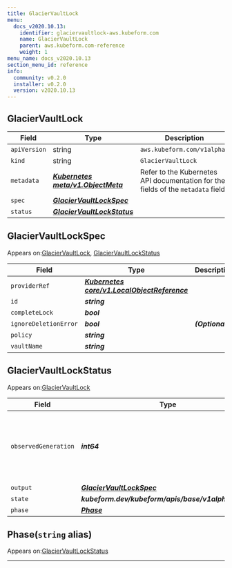 ```yaml
---
title: GlacierVaultLock
menu:
  docs_v2020.10.13:
    identifier: glaciervaultlock-aws.kubeform.com
    name: GlacierVaultLock
    parent: aws.kubeform.com-reference
    weight: 1
menu_name: docs_v2020.10.13
section_menu_id: reference
info:
  community: v0.2.0
  installer: v0.2.0
  version: v2020.10.13
---
```


## GlacierVaultLock
| Field | Type | Description |
| ------ | ----- | ----------- |
| `apiVersion` | string | `aws.kubeform.com/v1alpha1` |
|    `kind` | string | `GlacierVaultLock` |
| `metadata` | ***[Kubernetes meta/v1.ObjectMeta](https://kubernetes.io/docs/reference/generated/kubernetes-api/v1.13/#objectmeta-v1-meta)***|Refer to the Kubernetes API documentation for the fields of the `metadata` field.|
| `spec` | ***[GlacierVaultLockSpec](#glaciervaultlockspec)***||
| `status` | ***[GlacierVaultLockStatus](#glaciervaultlockstatus)***||
## GlacierVaultLockSpec

Appears on:[GlacierVaultLock](#glaciervaultlock), [GlacierVaultLockStatus](#glaciervaultlockstatus)

| Field | Type | Description |
| ------ | ----- | ----------- |
| `providerRef` | ***[Kubernetes core/v1.LocalObjectReference](https://kubernetes.io/docs/reference/generated/kubernetes-api/v1.13/#localobjectreference-v1-core)***||
| `id` | ***string***||
| `completeLock` | ***bool***||
| `ignoreDeletionError` | ***bool***| ***(Optional)*** |
| `policy` | ***string***||
| `vaultName` | ***string***||
## GlacierVaultLockStatus

Appears on:[GlacierVaultLock](#glaciervaultlock)

| Field | Type | Description |
| ------ | ----- | ----------- |
| `observedGeneration` | ***int64***| ***(Optional)*** Resource generation, which is updated on mutation by the API Server.|
| `output` | ***[GlacierVaultLockSpec](#glaciervaultlockspec)***| ***(Optional)*** |
| `state` | ***kubeform.dev/kubeform/apis/base/v1alpha1.State***| ***(Optional)*** |
| `phase` | ***[Phase](#phase)***| ***(Optional)*** |
## Phase(`string` alias)

Appears on:[GlacierVaultLockStatus](#glaciervaultlockstatus)

---
